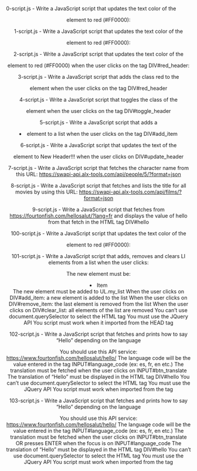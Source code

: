 0-script.js - Write a JavaScript script that updates the text color of the <header> element to red (#FF0000):

1-script.js - Write a JavaScript script that updates the text color of the <header> element to red (#FF0000):

2-script.js - Write a JavaScript script that updates the text color of the <header> element to red (#FF0000) when the user clicks on the tag DIV#red_header:

3-script.js - Write a JavaScript script that adds the class red to the <header> element when the user clicks on the tag DIV#red_header

4-script.js - Write a JavaScript script that toggles the class of the <header> element when the user clicks on the tag DIV#toggle_header

5-script.js - Write a JavaScript script that adds a <li> element to a list when the user clicks on the tag DIV#add_item

6-script.js - Write a JavaScript script that updates the text of the <header> element to New Header!!! when the user clicks on DIV#update_header

7-script.js - Write a JavaScript script that fetches the character name from this URL: https://swapi-api.alx-tools.com/api/people/5/?format=json

8-script.js - Write a JavaScript script that fetches and lists the title for all movies by using this URL: https://swapi-api.alx-tools.com/api/films/?format=json

9-script.js - Write a JavaScript script that fetches from https://fourtonfish.com/hellosalut/?lang=fr and displays the value of hello from that fetch in the HTML tag DIV#hello

100-script.js - Write a JavaScript script that updates the text color of the <header> element to red (#FF0000):

101-script.js - Write a JavaScript script that adds, removes and clears LI elements from a list when the user clicks:

The new element must be: <li>Item</li>
The new element must be added to UL.my_list
When the user clicks on DIV#add_item: a new element is added to the list
When the user clicks on DIV#remove_item: the last element is removed from the list
When the user clicks on DIV#clear_list: all elements of the list are removed
You can’t use document.querySelector to select the HTML tag
You must use the JQuery API
You script must work when it imported from the HEAD tag

102-script.js - Write a JavaScript script that fetches and prints how to say “Hello” depending on the language

You should use this API service: https://www.fourtonfish.com/hellosalut/hello/
The language code will be the value entered in the tag INPUT#language_code (ex: es, fr, en etc.)
The translation must be fetched when the user clicks on INPUT#btn_translate
The translation of “Hello” must be displayed in the HTML tag DIV#hello
You can’t use document.querySelector to select the HTML tag
You must use the JQuery API
You script must work when imported from the <head> tag

103-script.js - Write a JavaScript script that fetches and prints how to say “Hello” depending on the language

You should use this API service: https://www.fourtonfish.com/hellosalut/hello/
The language code will be the value entered in the tag INPUT#language_code (ex: es, fr, en etc.)
The translation must be fetched when the user clicks on INPUT#btn_translate OR presses ENTER when the focus is on INPUT#language_code
The translation of “Hello” must be displayed in the HTML tag DIV#hello
You can’t use document.querySelector to select the HTML tag
You must use the JQuery API
You script must work when imported from the <head> tag
